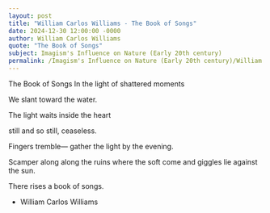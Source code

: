 ```yaml
---
layout: post
title: "William Carlos Williams - The Book of Songs"
date: 2024-12-30 12:00:00 -0000
author: William Carlos Williams
quote: "The Book of Songs"
subject: Imagism's Influence on Nature (Early 20th century)
permalink: /Imagism's Influence on Nature (Early 20th century)/William Carlos Williams/William Carlos Williams - The Book of Songs
---
```


The Book of Songs
In the light of
shattered moments

We slant
toward the water.

The light waits
inside the heart

still and so still,
ceaseless.

Fingers tremble—
gather the light
by the evening.

Scamper along
along the ruins
where the soft come
and giggles lie
against the sun.

There rises
a book of songs.

- William Carlos Williams
